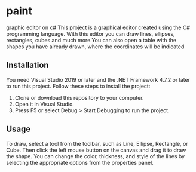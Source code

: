 # paint
graphic editor on c#
This project is a graphical editor created using the C# programming language. With this editor you can draw lines, ellipses, rectangles, cubes and much more.You can also open a table with the shapes you have already drawn, where the coordinates will be indicated

## Installation

You need Visual Studio 2019 or later and the .NET Framework 4.7.2 or later to run this project. Follow these steps to install the project:

1. Clone or download this repository to your computer.
2. Open it in Visual Studio.
3. Press F5 or select Debug > Start Debugging to run the project.

## Usage

To draw, select a tool from the toolbar, such as Line, Ellipse, Rectangle, or Cube. Then click the left mouse button on the canvas and drag it to draw the shape. You can change the color, thickness, and style of the lines by selecting the appropriate options from the properties panel.


   

